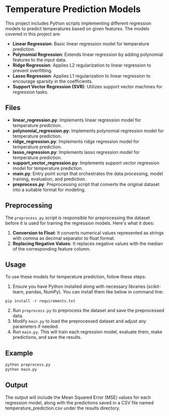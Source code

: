 # Temperature Prediction Models

This project includes Python scripts implementing different regression models to predict temperatures based on given features. The models covered in this project are:

- **Linear Regression**: Basic linear regression model for temperature prediction.
- **Polynomial Regression**: Extends linear regression by adding polynomial features to the input data.
- **Ridge Regression**: Applies L2 regularization to linear regression to prevent overfitting.
- **Lasso Regression**: Applies L1 regularization to linear regression to encourage sparsity in the coefficients.
- **Support Vector Regression (SVR)**: Utilizes support vector machines for regression tasks.

## Files

- **linear_regression.py**: Implements linear regression model for temperature prediction.
- **polynomial_regression.py**: Implements polynomial regression model for temperature prediction.
- **ridge_regression.py**: Implements ridge regression model for temperature prediction.
- **lasso_regression.py**: Implements lasso regression model for temperature prediction.
- **support_vector_regression.py**: Implements support vector regression model for temperature prediction.
- **main.py**: Entry point script that orchestrates the data processing, model training, evaluation, and prediction.
- **preprocess.py**: Preprocessing script that converts the original dataset into a suitable format for modeling.

## Preprocessing

The `preprocess.py` script is responsible for preprocessing the dataset before it is used for training the regression models. Here's what it does:

1. **Conversion to Float**: It converts numerical values represented as strings with comma as decimal separator to float format.
2. **Replacing Negative Values**: It replaces negative values with the median of the corresponding feature column.

## Usage

To use these models for temperature prediction, follow these steps:

1. Ensure you have Python installed along with necessary libraries (scikit-learn, pandas, NumPy). You can install them like below in command line:

```
pip install -r requirements.txt
```

2. Run `preprocess.py` to preprocess the dataset and save the preprocessed data.
3. Modify `main.py` to load the preprocessed dataset and adjust any parameters if needed.
4. Run `main.py`. This will train each regression model, evaluate them, make predictions, and save the results.

## Example

```bash
python preprocess.py
python main.py
```

## Output

The output will include the Mean Squared Error (MSE) values for each regression model, along with the predictions saved in a CSV file named temperature_prediction.csv under the results directory.
